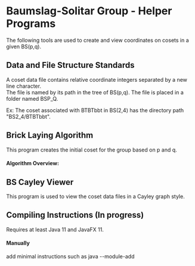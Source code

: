 # Baumslag-Solitar Group - Helper Programs

The following tools are used to create and view coordinates on cosets in a given BS(p,q).

## Data and File Structure Standards
A coset data file contains relative coordinate integers separated by a new line character.\
The file is named by its path in the tree of BS(p,q). The file is placed in a folder named BSP_Q.

Ex: The coset associated with BTBTbbt in BS(2,4) has the directory path "BS2_4/BTBTbbt".

## Brick Laying Algorithm

This program creates the initial coset for the group based on p and q.

#### Algorithm Overview:

## BS Cayley Viewer
This program is used to view the coset data files in a Cayley graph style.

## Compiling Instructions (In progress)
Requires at least Java 11 and JavaFX 11.

#### Manually
add minimal instructions such as java --module-add

